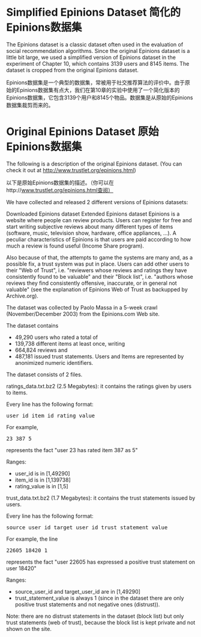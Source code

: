 # Simplified Epinions Dataset 简化的Epinions数据集

The Epinions dataset is a classic dataset often used in the evaluation of social recommendation algorithms. Since the original Epinions dataset is a little bit large, we used a simplified version of Epinions dataset in the experiment of Chapter 10, which contains 3139 users and 8145 items. The dataset is cropped from the original Epinions dataset.

Epinions数据集是一个典型的数据集，常被用于社交推荐算法的评价中。由于原始的Epinions数据集有点大，我们在第10章的实验中使用了一个简化版本的Epinions数据集，它包含3139个用户和8145个物品。数据集是从原始的Epinions数据集裁剪而来的。

# Original Epinions Dataset 原始Epinions数据集
The following is a description of the original Epinions dataset. (You can check it out at http://www.trustlet.org/epinions.html)

以下是原始Epinions数据集的描述。（你可以在http://www.trustlet.org/epinions.html查阅）

We have collected and released 2 different versions of Epinions datasets:

Downloaded Epinions dataset
Extended Epinions dataset
Epinions is a website where people can review products. Users can register for free and start writing subjective reviews about many different types of items (software, music, television show, hardware, office appliances, ...). A peculiar characteristics of Epinions is that users are paid according to how much a review is found useful (Income Share program).

Also because of that, the attempts to game the systems are many and, as a possible fix, a trust system was put in place. Users can add other users to their "Web of Trust", i.e. "reviewers whose reviews and ratings they have consistently found to be valuable" and their "Block list", i.e. "authors whose reviews they find consistently offensive, inaccurate, or in general not valuable" (see the explanation of Epinions Web of Trust as backupped by Archive.org).

The dataset was collected by Paolo Massa in a 5-week crawl (November/December 2003) from the Epinions.com Web site.

The dataset contains

* 49,290 users who rated a total of
* 139,738 different items at least once, writing
* 664,824 reviews and
* 487,181 issued trust statements.
Users and Items are represented by anonimized numeric identifiers.

The dataset consists of 2 files.

ratings_data.txt.bz2 (2.5 Megabytes): it contains the ratings given by users to items.

Every line has the following format:

<pre>user_id item_id rating_value
</pre>
For example,
<pre>23 387 5
</pre>
represents the fact "user 23 has rated item 387 as 5"

Ranges:

* user_id is in [1,49290]
* item_id is in [1,139738]
* rating_value is in [1,5]

trust_data.txt.bz2 (1.7 Megabytes): it contains the trust statements issued by users.

Every line has the following format:

<pre>source_user_id target_user_id trust_statement_value
</pre>
For example, the line
<pre>22605 18420 1
</pre>
represents the fact "user 22605 has expressed a positive trust statement on user 18420"

Ranges:

* source_user_id and target_user_id are in [1,49290]
* trust_statement_value is always 1 (since in the dataset there are only positive trust statements and not negative ones (distrust)).

Note: there are no distrust statements in the dataset (block list) but only trust statements (web of trust), because the block list is kept private and not shown on the site.

